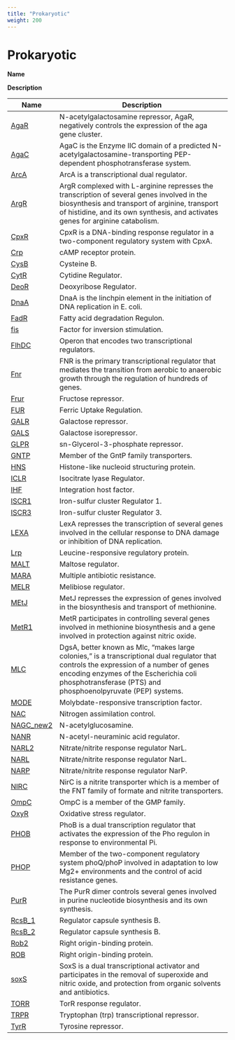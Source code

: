 ```yaml
---
title: "Prokaryotic"
weight: 200
---
```


# Prokaryotic

**Name**

**Description**

| Name   | Description |
|--------|-------------|
| [AgaR](http://biocyc.org/ECOLI/substring-search?type=NIL&object=AgaR&quickSearch=Quick+Search) | N-acetylgalactosamine repressor, AgaR, negatively controls the expression of the aga gene cluster. |
| [AgaC](http://biocyc.org/ECOLI/substring-search?type=NIL&object=AgaC&quickSearch=Quick+Search) | AgaC is the Enzyme IIC domain of a predicted N-acetylgalactosamine-transporting PEP-dependent phosphotransferase system. |
| [ArcA](http://biocyc.org/ECOLI/substring-search?type=NIL&object=ArcA&quickSearch=Quick+Search) | ArcA is a transcriptional dual regulator. |
| [ArgR](http://biocyc.org/ECOLI/substring-search?type=NIL&object=ArgR&quickSearch=Quick+Search) | ArgR complexed with L-arginine represses the transcription of several genes involved in the biosynthesis and transport of arginine, transport of histidine, and its own synthesis, and activates genes for arginine catabolism. |
| [CpxR](http://biocyc.org/ECOLI/substring-search?type=NIL&object=CpxR&quickSearch=Quick+Search) | CpxR is a DNA-binding response regulator in a two-component regulatory system with CpxA. |
| [Crp](http://biocyc.org/ECOLI/substring-search?type=NIL&object=Crp&quickSearch=Quick+Search) | cAMP receptor protein. |
| [CysB](http://biocyc.org/ECOLI/substring-search?type=NIL&object=CysB&quickSearch=Quick+Search) | Cysteine B. |
| [CytR](http://biocyc.org/ECOLI/substring-search?type=NIL&object=CytR&quickSearch=Quick+Search) | Cytidine Regulator. |
| [DeoR](http://biocyc.org/ECOLI/substring-search?type=NIL&object=DeoR&quickSearch=Quick+Search) | Deoxyribose Regulator. |
| [DnaA](http://biocyc.org/ECOLI/substring-search?type=NIL&object=DnaA&quickSearch=Quick+Search) | DnaA is the linchpin element in the initiation of DNA replication in E. coli. |
| [FadR](http://biocyc.org/ECOLI/substring-search?type=NIL&object=FadR&quickSearch=Quick+Search) | Fatty acid degradation Regulon. |
| [fis](http://biocyc.org/ECOLI/substring-search?type=NIL&object=fis&quickSearch=Quick+Search) | Factor for inversion stimulation. |
| [FlhDC](http://biocyc.org/ECOLI/substring-search?type=NIL&object=FlhDC&quickSearch=Quick+Search) | Operon that encodes two transcriptional regulators. |
| [Fnr](http://biocyc.org/ECOLI/substring-search?type=NIL&object=Fnr&quickSearch=Quick+Search) | FNR is the primary transcriptional regulator that mediates the transition from aerobic to anaerobic growth through the regulation of hundreds of genes. |
| [Frur](http://biocyc.org/ECOLI/substring-search?type=NIL&object=Frur&quickSearch=Quick+Search) | Fructose repressor. |
| [FUR](http://biocyc.org/ECOLI/substring-search?type=NIL&object=FUR&quickSearch=Quick+Search) | Ferric Uptake Regulation. |
| [GALR](http://biocyc.org/ECOLI/substring-search?type=NIL&object=GALR&quickSearch=Quick+Search) | Galactose repressor. |
| [GALS](http://biocyc.org/ECOLI/substring-search?type=NIL&object=GALS&quickSearch=Quick+Search) | Galactose isorepressor. |
| [GLPR](http://biocyc.org/ECOLI/substring-search?type=NIL&object=GLPR&quickSearch=Quick+Search) | sn-Glycerol-3-phosphate repressor. |
| [GNTP](http://biocyc.org/ECOLI/substring-search?type=NIL&object=GNTP&quickSearch=Quick+Search) | Member of the GntP family transporters. |
| [HNS](http://biocyc.org/ECOLI/substring-search?type=NIL&object=HNS&quickSearch=Quick+Search) | Histone-like nucleoid structuring protein. |
| [ICLR](http://biocyc.org/ECOLI/substring-search?type=NIL&object=ICLR&quickSearch=Quick+Search) | Isocitrate lyase Regulator. |
| [IHF](http://biocyc.org/ECOLI/substring-search?type=NIL&object=IHF&quickSearch=Quick+Search) | Integration host factor. |
| [ISCR1](http://biocyc.org/ECOLI/substring-search?type=NIL&object=ISCR&quickSearch=Quick+Search) | Iron-sulfur cluster Regulator 1. |
| [ISCR3](http://biocyc.org/ECOLI/substring-search?type=NIL&object=ISCR&quickSearch=Quick+Search) | Iron-sulfur cluster Regulator 3. |
| [LEXA](http://biocyc.org/ECOLI/substring-search?type=NIL&object=LEXA&quickSearch=Quick+Search) | LexA represses the transcription of several genes involved in the cellular response to DNA damage or inhibition of DNA replication. |
| [Lrp](http://biocyc.org/ECOLI/substring-search?type=NIL&object=Lrp&quickSearch=Quick+Search) | Leucine-responsive regulatory protein. |
| [MALT](http://biocyc.org/ECOLI/substring-search?type=NIL&object=MALT&quickSearch=Quick+Search) | Maltose regulator. |
| [MARA](http://biocyc.org/ECOLI/substring-search?type=NIL&object=MARA&quickSearch=Quick+Search) | Multiple antibiotic resistance. |
| [MELR](http://biocyc.org/ECOLI/substring-search?type=NIL&object=MELR&quickSearch=Quick+Search) | Melibiose regulator. |
| [MEtJ](http://biocyc.org/ECOLI/substring-search?type=NIL&object=MEtJ&quickSearch=Quick+Search) | MetJ represses the expression of genes involved in the biosynthesis and transport of methionine. |
| [MetR1](http://biocyc.org/ECOLI/substring-search?type=NIL&object=MetR&quickSearch=Quick+Search) | MetR participates in controlling several genes involved in methionine biosynthesis and a gene involved in protection against nitric oxide. |
| [MLC](http://biocyc.org/ECOLI/substring-search?type=NIL&object=MLC&quickSearch=Quick+Search) | DgsA, better known as Mlc, “makes large colonies,” is a transcriptional dual regulator that controls the expression of a number of genes encoding enzymes of the Escherichia coli phosphotransferase (PTS) and phosphoenolpyruvate (PEP) systems. |
| [MODE](http://biocyc.org/ECOLI/substring-search?type=NIL&object=MODE&quickSearch=Quick+Search) | Molybdate-responsive transcription factor. |
| [NAC](http://biocyc.org/ECOLI/substring-search?type=NIL&object=NAC&quickSearch=Quick+Search) | Nitrogen assimilation control. |
| [NAGC\_new2](http://biocyc.org/ECOLI/substring-search?type=NIL&object=NAGC&quickSearch=Quick+Search) | N-acetylglucosamine. |
| [NANR](http://biocyc.org/ECOLI/substring-search?type=NIL&object=NANR&quickSearch=Quick+Search) | N-acetyl-neuraminic acid regulator. |
| [NARL2](http://biocyc.org/ECOLI/substring-search?type=NIL&object=NARL&quickSearch=Quick+Search) | Nitrate/nitrite response regulator NarL. |
| [NARL](http://biocyc.org/ECOLI/substring-search?type=NIL&object=NARL&quickSearch=Quick+Search) | Nitrate/nitrite response regulator NarL. |
| [NARP](http://biocyc.org/ECOLI/substring-search?type=NIL&object=NARP&quickSearch=Quick+Search) | Nitrate/nitrite response regulator NarP. |
| [NIRC](http://biocyc.org/ECOLI/substring-search?type=NIL&object=NIRC&quickSearch=Quick+Search) | NirC is a nitrite transporter which is a member of the FNT family of formate and nitrite transporters. |
| [OmpC](http://biocyc.org/ECOLI/substring-search?type=NIL&object=OmpC&quickSearch=Quick+Search) | OmpC is a member of the GMP family. |
| [OxyR](http://biocyc.org/ECOLI/substring-search?type=NIL&object=OxyR&quickSearch=Quick+Search) | Oxidative stress regulator. |
| [PHOB](http://biocyc.org/ECOLI/substring-search?type=NIL&object=PHOB&quickSearch=Quick+Search) | PhoB is a dual transcription regulator that activates the expression of the Pho regulon in response to environmental Pi. |
| [PHOP](http://biocyc.org/ECOLI/substring-search?type=NIL&object=PHOP&quickSearch=Quick+Search) | Member of the two-component regulatory system phoQ/phoP involved in adaptation to low Mg2+ environments and the control of acid resistance genes. |
| [PurR](http://biocyc.org/ECOLI/substring-search?type=NIL&object=PurR&quickSearch=Quick+Search) | The PurR dimer controls several genes involved in purine nucleotide biosynthesis and its own synthesis. |
| [RcsB\_1](http://biocyc.org/ECOLI/substring-search?type=NIL&object=RcsB&quickSearch=Quick+Search) | Regulator capsule synthesis B. |
| [RcsB\_2](http://biocyc.org/ECOLI/substring-search?type=NIL&object=RcsB&quickSearch=Quick+Search) | Regulator capsule synthesis B. |
| [Rob2](http://biocyc.org/ECOLI/substring-search?type=NIL&object=ROB&quickSearch=Quick+Search) | Right origin-binding protein. |
| [ROB](http://biocyc.org/ECOLI/substring-search?type=NIL&object=ROB&quickSearch=Quick+Search) | Right origin-binding protein. |
| [soxS](http://biocyc.org/ECOLI/substring-search?type=NIL&object=soxS&quickSearch=Quick+Search) | SoxS is a dual transcriptional activator and participates in the removal of superoxide and nitric oxide, and protection from organic solvents and antibiotics. |
| [TORR](http://biocyc.org/ECOLI/substring-search?type=NIL&object=TORR&quickSearch=Quick+Search) | TorR response regulator. |
| [TRPR](http://biocyc.org/ECOLI/substring-search?type=NIL&object=TRPR&quickSearch=Quick+Search) | Tryptophan (trp) transcriptional repressor. |
| [TyrR](http://biocyc.org/ECOLI/substring-search?type=NIL&object=TyrR&quickSearch=Quick+Search) | Tyrosine repressor. |